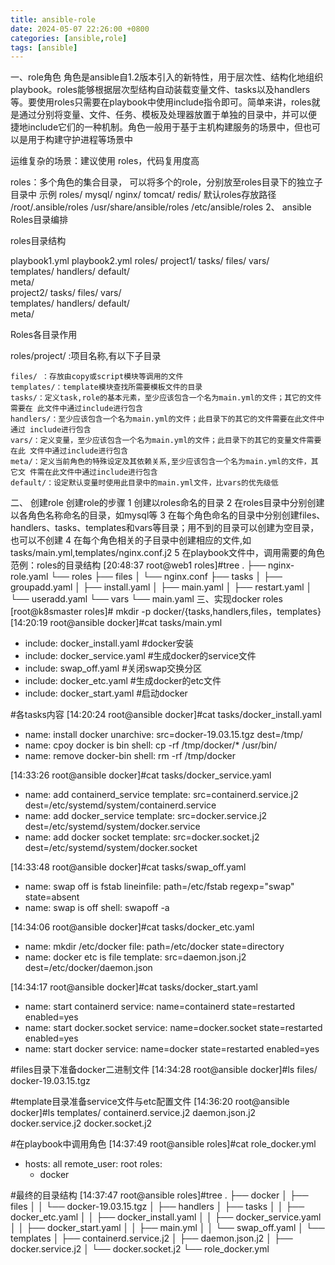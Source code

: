 ```yaml
---
title: ansible-role
date: 2024-05-07 22:26:00 +0800
categories: [ansible,role]
tags: [ansible]
---
```


一、role角色
角色是ansible自1.2版本引入的新特性，用于层次性、结构化地组织playbook。roles能够根据层次型结构自动装载变量文件、tasks以及handlers等。要使用roles只需要在playbook中使用include指令即可。简单来讲，roles就是通过分别将变量、文件、任务、模板及处理器放置于单独的目录中，并可以便 捷地include它们的一种机制。角色一般用于基于主机构建服务的场景中，但也可以是用于构建守护进程等场景中

运维复杂的场景：建议使用 roles，代码复用度高

roles：多个角色的集合目录， 可以将多个的role，分别放至roles目录下的独立子目录中
示例
roles/
  mysql/
  nginx/
  tomcat/
  redis/
默认roles存放路径
/root/.ansible/roles
/usr/share/ansible/roles
/etc/ansible/roles
2、 ansible Roles目录编排

roles目录结构

playbook1.yml
playbook2.yml
roles/
 project1/
   tasks/
   files/
   vars/       
   templates/
   handlers/
   default/    
   meta/       
 project2/
   tasks/
   files/
   vars/       
   templates/
   handlers/
   default/    
   meta/
   
Roles各目录作用

roles/project/ :项目名称,有以下子目录

    files/ ：存放由copy或script模块等调用的文件
    templates/：template模块查找所需要模板文件的目录
    tasks/：定义task,role的基本元素，至少应该包含一个名为main.yml的文件；其它的文件需要在 此文件中通过include进行包含
    handlers/：至少应该包含一个名为main.yml的文件；此目录下的其它的文件需要在此文件中通过 include进行包含
    vars/：定义变量，至少应该包含一个名为main.yml的文件；此目录下的其它的变量文件需要在此 文件中通过include进行包含
    meta/：定义当前角色的特殊设定及其依赖关系,至少应该包含一个名为main.yml的文件，其它文 件需在此文件中通过include进行包含
    default/：设定默认变量时使用此目录中的main.yml文件，比vars的优先级低
二、 创建role
创建role的步骤
1 创建以roles命名的目录
2 在roles目录中分别创建以各角色名称命名的目录，如mysql等
3 在每个角色命名的目录中分别创建files、handlers、tasks、templates和vars等目录；用不到的目录可以创建为空目录，也可以不创建
4 在每个角色相关的子目录中创建相应的文件,如 tasks/main.yml,templates/nginx.conf.j2
5 在playbook文件中，调用需要的角色
范例：roles的目录结构
[20:48:37 root@web1 roles]#tree 
.
├── nginx-role.yaml
└── roles
    ├── files
    │   └── nginx.conf
    ├── tasks
    │   ├── groupadd.yaml
    │   ├── install.yaml
    │   ├── main.yaml
    │   ├── restart.yaml
    │   └── useradd.yaml
    └── vars
        └── main.yaml
三、实现docker roles
[root@k8smaster roles]# mkdir -p docker/{tasks,handlers,files，templates}
[14:20:19 root@ansible docker]#cat tasks/main.yml 
- include: docker_install.yaml   #docker安装
- include: docker_service.yaml   #生成docker的service文件
- include: swap_off.yaml         #关闭swap交换分区
- include: docker_etc.yaml       #生成docker的etc文件
- include: docker_start.yaml     #启动docker

#各tasks内容
[14:20:24 root@ansible docker]#cat tasks/docker_install.yaml 
- name: install docker
  unarchive: src=docker-19.03.15.tgz dest=/tmp/
- name: cpoy docker is bin
  shell: cp -rf /tmp/docker/* /usr/bin/
- name: remove docker-bin
  shell: rm -rf /tmp/docker
  
[14:33:26 root@ansible docker]#cat tasks/docker_service.yaml 
- name: add containerd_service
  template: src=containerd.service.j2 dest=/etc/systemd/system/containerd.service
- name: add docker_service
  template: src=docker.service.j2 dest=/etc/systemd/system/docker.service 
- name: add docker socket
  template: src=docker.socket.j2 dest=/etc/systemd/system/docker.socket
  
[14:33:48 root@ansible docker]#cat tasks/swap_off.yaml 
- name: swap off is fstab
  lineinfile: path=/etc/fstab regexp="swap" state=absent
- name: swap is off
  shell: swapoff -a
  
[14:34:06 root@ansible docker]#cat tasks/docker_etc.yaml 
- name: mkdir /etc/docker
  file: path=/etc/docker state=directory
- name: docker etc is file
  template: src=daemon.json.j2 dest=/etc/docker/daemon.json
  
[14:34:17 root@ansible docker]#cat tasks/docker_start.yaml 
- name: start containerd
  service: name=containerd state=restarted enabled=yes
- name: start docker.socket
  service: name=docker.socket state=restarted enabled=yes
- name: start docker
  service: name=docker state=restarted enabled=yes

#files目录下准备docker二进制文件
[14:34:28 root@ansible docker]#ls files/
docker-19.03.15.tgz

#template目录准备service文件与etc配置文件
[14:36:20 root@ansible docker]#ls templates/
containerd.service.j2  daemon.json.j2  docker.service.j2  docker.socket.j2

#在playbook中调用角色
[14:37:49 root@ansible roles]#cat role_docker.yml 
- hosts: all
  remote_user: root
  roles:
    - docker
    
#最终的目录结构
[14:37:47 root@ansible roles]#tree 
.
├── docker
│   ├── files
│   │   └── docker-19.03.15.tgz
│   ├── handlers
│   ├── tasks
│   │   ├── docker_etc.yaml
│   │   ├── docker_install.yaml
│   │   ├── docker_service.yaml
│   │   ├── docker_start.yaml
│   │   ├── main.yml
│   │   └── swap_off.yaml
│   └── templates
│       ├── containerd.service.j2
│       ├── daemon.json.j2
│       ├── docker.service.j2
│       └── docker.socket.j2
└── role_docker.yml